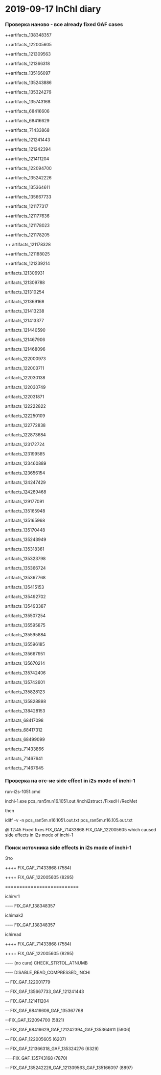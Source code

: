 # 2019-09-17 InChI diary



### Проверка наново - все already fixed GAF cases

++artifacts_138348357 



++artifacts_122005605

++artifacts_121309563

++artifacts_121366318

++artifacts_135166097

++artifacts_135243886

++artifacts_135324276

++artifacts_135743168

++artifacts_68416606

++artifacts_68416629

++artifacts_71433868

++artifacts_121241443

++artifacts_121242394

++artifacts_121411204

++artifacts_122094700

++artifacts_135242226

++artifacts_135364611

++artifacts_135667733

++artifacts_121177317

++artifacts_121177636

++artifacts_121178023

++artifacts_121178205

++ artifacts_121178328

++artifacts_121188025

++artifacts_121239214



artifacts_121306931

artifacts_121309788

artifacts_121310254

artifacts_121369168

artifacts_121413238

artifacts_121413377

artifacts_121440590

artifacts_121467906

artifacts_121468096

artifacts_122000973

artifacts_122003711

artifacts_122030138

artifacts_122030749

artifacts_122031871

artifacts_122222822

artifacts_122250109

artifacts_122772838

artifacts_122873684

artifacts_123172724

artifacts_123199585

artifacts_123460889

artifacts_123656154

artifacts_124247429

artifacts_124289468

artifacts_129177091

artifacts_135165948

artifacts_135165968

artifacts_135170448

artifacts_135243949

artifacts_135318361

artifacts_135323798

artifacts_135366724

artifacts_135367768

artifacts_135415153

artifacts_135492702

artifacts_135493387

artifacts_135507254

artifacts_135595875

artifacts_135595884

artifacts_135596185

artifacts_135667951

artifacts_135670214

artifacts_135742406

artifacts_135742601

artifacts_135828123

artifacts_135828898

artifacts_138428153

artifacts_68417098

artifacts_68417312

artifacts_68499099

artifacts_71433866

artifacts_71467641

artifacts_71467645



### Проверка на отс-ие side effect in i2s mode of inchi-1

run-i2s-1051.cmd 

inchi-1.exe pcs_ran5m.n16.1051.out /inchi2struct /FixedH /RecMet

then

idiff -v -n pcs_ran5m.n16.1051.out.txt pcs_ran5m.n16.105.out.txt 



@ 12:45 Fixed fixes FIX_GAF_71433868 FIX_GAF_122005605 which caused side effects in i2s mode of inchi-1









### Поиск источника side effects in i2s mode of inchi-1

Это 

++++ FIX_GAF_71433868 (7584)

++++ FIX_GAF_122005605 (8295)





==========================







ichirvr1

---- FIX_GAF_138348357



ichimak2

---- FIX_GAF_138348357

ichiread

++++ FIX_GAF_71433868 (7584)

++++ FIX_GAF_122005605 (8295)





---- (no cure) CHECK_STRTOL_ATNUMB

---- DISABLE_READ_COMPRESSED_INCHI

-- FIX_GAF_122001779

-- FIX_GAF_135667733_GAF_121241443

-- FIX_GAF_121411204

-- FIX_GAF_68416606_GAF_135367768

--FIX_GAF_122094700 (5821)

-- FIX_GAF_68416629_GAF_121242394_GAF_135364611 (5906)

-- FIX_GAF_122005605 (6207)

-- FIX_GAF_121366318_GAF_135324276 (6329)

----FIX_GAF_135743168 (7870)

-- FIX_GAF_135242226_GAF_121309563_GAF_135166097 (8897)



